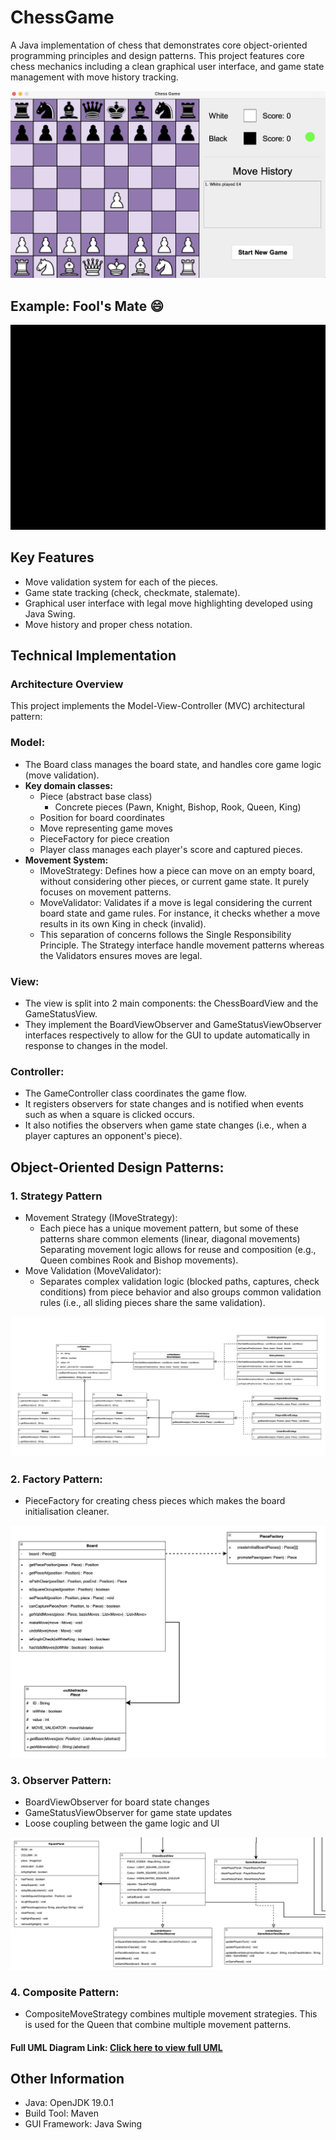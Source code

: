 # ChessGame
A Java implementation of chess that demonstrates core object-oriented programming principles and design patterns. 
This project features core chess mechanics including a clean graphical user interface, and game state management with 
move history tracking.

![](screenshots/start.png)

## Example: Fool's Mate 😄
![Alt text](screenshots/foolsmate.gif)


## Key Features
- Move validation system for each of the pieces.
- Game state tracking (check, checkmate, stalemate).
- Graphical user interface with legal move highlighting developed using Java Swing.
- Move history and proper chess notation.

## Technical Implementation

### Architecture Overview
This project implements the Model-View-Controller (MVC) architectural pattern:
### Model:
- The Board class manages the board state, and handles core game logic (move validation).
- **Key domain classes:**
  - Piece (abstract base class)
    - Concrete pieces (Pawn, Knight, Bishop, Rook, Queen, King)
  - Position for board coordinates
  - Move representing game moves
  - PieceFactory for piece creation
  - Player class manages each player's score and captured pieces.
- **Movement System:**
  - IMoveStrategy: Defines how a piece can move on an empty board, without considering other pieces, or current game state. 
                   It purely focuses on movement patterns.
  - MoveValidator: Validates if a move is legal considering the current board state and game rules. For instance, it
                   checks whether a move results in its own King in check (invalid).
  - This separation of concerns follows the Single Responsibility Principle. The Strategy interface handle 
    movement patterns whereas the Validators ensures moves are legal.

### View:
- The view is split into 2 main components: the ChessBoardView and the GameStatusView.
- They implement the BoardViewObserver and GameStatusViewObserver interfaces respectively to allow for the GUI to update
  automatically in response to changes in the model.

### Controller:
- The GameController class coordinates the game flow.
- It registers observers for state changes and is notified when events such as when a square is clicked occurs.
- It also notifies the observers when game state changes (i.e., when a player captures an opponent's piece).

## Object-Oriented Design Patterns:

### 1. Strategy Pattern
- Movement Strategy (IMoveStrategy):
  - Each piece has a unique movement pattern, but some of these patterns share common elements 
  (linear, diagonal movements) Separating movement logic allows for reuse and composition 
  (e.g., Queen combines Rook and Bishop movements).
- Move Validation (MoveValidator):
  - Separates complex validation logic (blocked paths, captures, check conditions) from piece behavior and also groups
  common validation rules (i.e., all sliding pieces share the same validation).

![](screenshots/strategy.png)

### 2. Factory Pattern:
- PieceFactory for creating chess pieces which makes the board initialisation cleaner.

![](screenshots/factory.png)

### 3. Observer Pattern:
- BoardViewObserver for board state changes
- GameStatusViewObserver for game state updates
- Loose coupling between the game logic and UI

![](screenshots/observer.png?v=2)

### 4. Composite Pattern:
- CompositeMoveStrategy combines multiple movement strategies. This is used for the Queen that combine 
  multiple movement patterns.


#### Full UML Diagram Link: [Click here to view full UML](https://viewer.diagrams.net/index.html?tags=%7B%7D&lightbox=1&highlight=0000ff&edit=_blank&layers=1&nav=1&title=Chess_Game_UML_Diagram.drawio&dark=auto#R%3Cmxfile%3E%3Cdiagram%20name%3D%22Page-1%22%20id%3D%22TetQjo557UKkMTPRmtvp%22%3E7Z1bc9s40oZ%2Fjaq8F1bxfLiUZSfxF5%2FGciYze5OiJdrmRhK9lDyJ99d%2FAElQJAFKlEWgaVenUolFUQezHza6XzQaA3O8%2BP05CZ6fLuNZOB8Y2uz3wDwdGIZleyb5jx55zY4cu66VHXlMoll2TNscmET%2FC7ODOjv6Es3CVX4sO7SO4%2Fk6eq4enMbLZThdV44FSRL%2Fqp72EM9nlQPPwWNY%2BRr0wGQazEPutO%2FRbP2UH9Udf%2FPElzB6fMo%2F2jPc7In7YPrzMYlflvnnLeNlmD2zCNjb5B%2B5egpm8a%2FSIfNsYI6TOF5nPy1%2Bj8M5va7VK%2Fap4dniKyfhct3mBYv%2F2Scn%2Br99b3n86dvV9eV%2FH2%2Bfjo3sXf4J5i%2F5pRgYzpy83wn7f3S%2FWicBueaG85gfZ%2F8PDJMY0Dy5icJp%2Fluv1q%2Fsmq5%2BRYt5QC6HefIQL9eT%2FBmTPA7m0eOS%2FDwlXz1MyIF%2FwmQdEXOM8ifW8TM5On2K5rOL4DV%2Bob%2Fgak2uNXt08hQn0f%2FI2wZz8pRODpCnk3VOlqVVzpjQV5LD9GgSrsg5N%2Byq6cWhi2C1zs%2BZxvN58LyK7tMvTE9ZBMljtDyJ1%2Bt4wd6IGj2c5Y8K46YP1kn8swBJTy9W3Va5%2BegvHv4uHcpt9zmMF%2BE6eSWn5M%2B6jjG0sxfld5nhujmFvzbMmrqXHXsq4Wpo%2Be0Y5PfJY%2FH2xSfekvsqWD6SX7n4SMPUKh%2BoWxr3ebqjCT7PqX5cMCdmXgbr8IRetFUZU%2FJD6bfdHErh3QNkUwCyORgbg5HG%2F3tOnieGGpF%2FJ%2BskWj5y8BKjrEugzsOHdSOmq%2BdgSt7jIj3n1Nocuc2vCD0Uk9c%2BzFNEnqLZLFymCK2DdZBRRrl5jqPlOr1k9gn5Sy7sWCM2t8kXGpPH%2BuYx%2BUtPT9bjeElvzyjFKiQI%2FwopxpU7TuPp2%2BoLdiOZ8yDAQYyf00xfhYN9jW7tY%2FRo9f0pWoeF5e%2FJABMGyw9n%2Bi2O6Wm9mOc%2FymLCcYCZsPdhIjuLEUEvJdLQJQ2%2BAUyDs4UGI4fg8vrPsx9%2Fji7OT0d317cFDQtiqT%2BJ3WfBOk6Qi0650BkEYGC4AjBqJp5HafCaXw5dGNjtsP%2BCWJK%2BHTP4HeXh9FjnoDB5KEwBAPPgPpzfxKtoHcX0%2FZPs3BoYu2wvzaqW1c6qniSjegKjntD0MlyfBKtoeklustXRc7zK7nB2If9V3PMX0WrNEh968ibZ0QbuScBSIff0w%2FmDcsBoSAPEhh4P%2FGZCRvf3SfhPFFAijjZIsAQBAegCABfa7zPFqUTATfCLzwIa1Iuyz5elXpDffW%2F1Ijt0GfyunLivpvGLJkgTgiI951cSPFeHP56KvVUM28zvwBwIU7N9ARGuYMyQRoTOEdEUCvDj%2F0M0n4%2FjOQkQzdNU%2B3unIUH2m7HfJFo%2BhUm0R6hQ3FWtPYEhyhNFZpdldZHy2VGs8IFHhrZa0v5AmKLYUQCEvJFBJCG2iw3Q4G8wuCNSD5UanJcPT6LVEzELBgMwwYDhtmRCXjAgkg8xGNgvGLBag9CXYMDhjBzOHkN2n5NL9RQ%2FxstgfrY5WlPQNudcxKkRqQ3%2FE67Xr%2FmNHLys4%2BodFC5nIzp3vaElvfE%2FRXMmv1URM%2FY3wSp%2BSabhthPzq0x%2F3a2WSsI5Gf3%2Bqc6Xb5lOvIlTNZ3d6qbnDX1Pt9hfs3LjH9v%2BcPOc5RWzCOwDyHUho3D%2Bnkbnk4e6SA3EYLCz2GBvhwAfDG6REjEY7N7g8MEgrwx%2BXaafi8EgTDCoOyZwMGjwWiEGg%2FsGg35rEHoSDDJ0P04w6LcMBhne8oNBd%2Bgbnu3qVvqvXgsGnaHl%2BOQk17Z1zdDVxoLsImAsKCc02NsfgMeCBgqDSg0OHgsavDD4x0sY4iSholDQd6vyQB9CQdQFDw4FjXenCxofTRc02uqChiJd8NhyKre65Q610h%2FLttUGfygESl1h8P6EQAOFQKUGhw%2F%2BBEKgyJwY%2B6mJ%2FeDnhE2UAQ%2BP%2Fd6dDGh%2BNBnQaCsDmopkwGPLHrq2b7C%2FtlcLBZWGfuy3xtBPTiTw%2FnQ%2FE3U%2FpQYHD%2F0YcapdPvnuf5Uf%2FE3fjJgmf3jKYrbs0eseAwEbw3a6%2FPySZj52y4m23vXYcJjF7PdksfB3tP6r9HPpVeTR5kX0AaiVu48ADrOyaBWvEyyou2S9SkqPzmnW9UBzFHb4sXISe5SefJ%2BwYfqcjtnEgQfr8PG1T%2BmepX%2FcdE%2B3zGpTE1N3PNbnpDwQOAY%2FELi2LODarw7GjG%2FXTdu%2BnYjezuzSMj5e6tsR%2B9NIilyKtP1R9gT9kcsISr4pzwsqjkgcLFYvfw7S%2Fmz1N6jc27l0hZlgwaEIM3lhJq8wjuPFM2Uq7OsY9JElR93XapqjJlimbGmCRlcsZem%2Bs5HGWb%2Bn6tMsWD2ln7nPTdtWirI6TzeapCh%2FaJb%2BWF41KtENZ5gXq9F%2FHa82BknWpthlwHjkgHikCwVa6ARkxSNWgyKZJS7kui8rBDj%2FfYmLcfV4lXlMGoU8J2GW8OQnVDs4%2BqVkiHzN7G2zEzD66X3004WqKoRaXs8%2BE2Zke6NksxkR7%2BcxjXnoodKASB7lH6q%2FaXxsq92w1kq7tRun6yHzMHPztZSnUZAaD2NdkFjXGtYVF1cw1er7KqNdrK48OL6xOqmuFJldWnwjknUxvsH45hCoRbPGIqjlxTfuB8ncW0cmnpocXfdsc%2BiU%2FtSGMUPzhlZpVZnaDJ3Xji%2FIgBUkGOTABDk1NgRFhJYmEH3lhTiizpMY4uwX4nitSdgm4SicUrJFpaMY4mCIcwjUQglH5QSWzcvRt3H8E4c3oBJ5%2BB6qrK8zjm5vH93s9iD0pETeBpJypZXI221zHttSk%2FMcW05NrVNcFW%2Fz8i1WxXdXJL3%2FPQ9eFW%2BLtFqsipdmcPCqeBtoEXw%2BYUesQX7dyqSd71qDXdN25NENGX%2FJJaDhZUdzeY3B2%2B4%2Bm3k8tHP6zu96YDnM9kBiJpusHWqaVbW9uYFhH9uDlNF330ThMGOKlrJnA3NUEhQa6%2Bqjt9XVX1b30SpkiqgxEgDMG1Mt5YPmjbrJzf0aHkvUymKCI9iQhc2hdE8lCqOHp477a0i8YiA0u6zU0eGFUWJLckunniJLKu6L%2FGJPPZJqmvdxkMyK153QRyhrKpQ190eSZba7kJS3VyQva06D5Th4Xr8kIbvFjxYpKTlIGTY7edux1SwiJQkpl28bpxgpXhe9ipcT4uKIQZo3F4UUzj9yAOTrdTnNcNsGQJ6sAMgRtRnAAGivAKi4z9pr59ABEFCvgV3aeaUo6M1COrPHzlyaFfFIF9Ldeuqj287Qqyz5qb6nZGHd4WVUDIA%2FUrSyv0sywQNgviAXA%2BB3jZSgb7JipPhOChj99if69YyWPkde9CsSpTH63S%2F6dVuz0Jfolxd9Mfr5UEPV3kiCRz8uL0lj9POukQKPflxeUb4Jfi0x9OlB6OO3HgNlhT4uLw5j6LNn6OO2Z6EnoY%2F7bopm39LZx21bROOqqqB1raFpeZ7pGppvagZbKFHabM71Ncd3HdeydM8y1G444vL1tRgIf6SoZX8HBR8I89I0BsLvGin4QBi6htj3vUGtjnQAUkLc0aJ7JqDsrEFlhVY9qUF1YQuKtcFe3Z948%2FFxVNX%2BfFRFHrNXzKJgES9nd0%2FRsoIKXauYxxmMt0nmq8rvUubq7eDYYNyI4zPd8L2hZbmmQ2IvXbOrSxsNzzPUxmPe%2B%2Baz4l729VasP70%2BaN%2Bf%2Fu0kem5LFP1%2BdTRzfQhEdtRl1Cx5gFW0llbRtc4zuIPM4vHy7UkWi%2FZIY%2FvAq9JdVr%2FL6mt8XRR16nzUaVqywk6P11%2BPFTbfqOZCaWuNXBPL%2FsU0qCWM22%2F4g7rBiICUlgaxYAYV37crvvubnTWn2GV2WYqv17CPmMomQKnzKbSbrOFPxTFtRJpNbyB0T0rdk2Clt2L31NDsQTmoo%2FXRc0FhDct%2FVblFShVT6oEPog0NKJRRGq1ugvXTeB4GCcV0QgN8gfdMO6vFq7PlDBnuGcO63jIkkAcxdO%2FjaDX57wu5stfT6QsJB2ZtHC5O3wDhynYmg8OVL%2BNWmUivWsQF5VaWDZHtP3HEy0EIr2R4HUG7SrXwikrMVfra0uw5BfLoIYkXDfyu4yZ40fkC8euDp2WiDimK07JSOZLAxealH2%2BrU8JypF7zTxw4MP8%2BP7Ojlv9F8DPdmJOvecLYApZNtkUeHJuinRlVsvmynMXIZh%2FZdKCTNl8026RWY%2FhKbH%2B%2BHD%2BF059H0eo7feevaSvYalCLUS44rT50luZDz5I9BatSlJvTiqT2jVTTgM7HfNE02R59VM%2Ff1kf1PC9n6nkDVW%2FwYUuc9KJSiXlNzRTAyMArw6gbliwace%2FMg2tKiju6vRcSBHciu8uqKfGh548aakqwoETaULk%2FpJZAuRFBKm%2Bk5KeN4ApKkM%2B%2B8ckWwMPxCT0zJFLW67L6IlXUGwTyDbttJXXxK5B9xez7LQMIeezzs0opdJ%2BC6TpOcK9aVTmFVetIoHseL8UYnsb6lyjZlEHXRHMumFXsl1X4rWFoXqDQYHlZeYWuQU9oTJMwWIfnS2K6YJ5KHqlbWh3ViyYrK2nysWx5v3rG0ezg0WxvcAW70jWAaxrSyIWe7nhO4kW8DmmHr6Nn8k8OK%2FmJq%2Fet44r4guLrtPa7pikNX6C%2BUPnK82NtqGnFkWzlt2b5gzc0ydi7hXzrtcn5iS3WJue%2BoCdrk4u10iXflJU2YZCtIsj2NL3e%2Fs8SlDWZbKVgRbln5UcSqOCle6VV1dT6JEhGIazb8Wdztx%2B0k7cIRmlqgK7xEwoqWQyXMySxDyQKFkurJhF2rQmVW2c3ohpnRFEtii4vkapGkZ8fUIniNFs0UqPx%2Bpl6RhLDVWX9SmKJmj4IscVLAJHlZX3V3vPu9ZmXOIqy5OxZJFMxmYJCJcVk6jilcPCUwlssb7fMLaRNKejQUwqP4Xr8FK5WV9SktFaJZL6l0t7PwSKc0CMbmXayTtIydXRTit2UYLGwajfFTyPczIPXMOFoQLFOilhnsNrGYoteTzB2sSxRkVSn86sTVIZVDasR0EEd5qCKe%2F0goU6EokT%2FxE8lgOWk2xZ6Y0LaA1xFap5iXIHnOKZxsnGbrGk4MqiQQZGMp5hB0WIJzDz3yzz3N7xQDRNZXl7m2YP1B6MprS%2FIa9iyjtDttmLCAbQHzkvUKVC194JepBDMZuNy1LdlKQ12mgCBVLAaUTWk0D2qotXl6y46MWuGAlQk66kFlHUNANuBzHFrO5BpxuANxZUSt34p4rWd9ZU5AH2prix%2BQyjbappds63r9s24etudv%2ByeGZfX49kQcM%2Bcf2lNIxsb7jcjRzvZPlXAD9LjBUPFR5XoWcCxtZrW0oeuoIS%2BaNomgRVYlZ4AgFpTh4FGcesfJM83YSgv1IBV6JNg%2BRMphKRQpLqrpxD7Ah0ueu5ve5Ha3WB7abKnIdK71Sbj18tJsAg%2FkQGRduwf1Ov6MScHd1KCfXwAnBS0QM9IvSWDJpLaT1KFGrx6VKFleIbqaRSkQgXi2lNcRWq8elzhBfm0s9U4jpNZtAzW4dG0%2BLHITRBXeFxF2rxyXE3R4gDFM%2FU0Wj2NVutgOd0VtWJaDUGqYCceAFJ7sJqBRqtIan9JFe2ZA0AqL%2FionBarNZMpZsgaJsQkzn0xv7Fz6iufPuhu6it96ShJgtfSCTnhm3e%2BidO7tGgJWAiIG5y8Mg4tXuHlA%2BoGoOxbbHAqfp1DCIPtWaQPNc2qUqb7%2FZtV91rSV6ghfZl6ZV3dwObV3eq0%2Bg7L7ug71Z07MVob1OiZQW1gg2pOZVQgN7DnSLlfyUPi8NJI434e05l3eohE%2BPP8HQ64odlasJ329%2Fsxnjh%2BrfeVl1frNQ0n3AvMvDtQ0wtcd%2FsLZA0%2FDgjOv6N12T2Rh4V3Ij9vMKYPKhT%2FVX4AHhXppt%2BSY7aBbm%2FcmPsO7T6sjGX6e7C77vQtIPEgDK%2FCFh0PEZyHPjYct9YCkYTK2tAq%2Fam1Ns3wyN%2BnZrlOvDevUNNODCSZJ9d7PscF96qq%2BY5tdp8X%2BaagZ4jN2uqWxQtXl7bi3uIVYYAV93cvyRLnKLrV04ob%2F5CyPiGO8rQ0i1d9VbfV%2BhKtso05GlcM4m7p8KgKav9Uo2qAovpIxvB8p0qttNIVSVRNoqASUTWJsOX46Tux3k2idoQNfZ2QTMlkihoDqEYTtkb%2Ffk7yB0Szh2gK%2BmSqRhO2Y870JaGXdZK1SBSxWfRLRDyV49k2MZeIJ%2BxGAatwHk7X4YzbxrLqPnH%2FAChCPfgECHYDgdyBbvZ1xYy918QaGnyiBLvPQNqV6s8o%2FHV9vwqTf5pi0hP%2BNGRVMauCjRZVswq7wcBjHny%2BrHYD%2B7nhXKRWtXwPnlTZuPnA4auh32B5wSpToeWlrYW2ocv1k%2FCRhH1hwo2eR4JhV2sYabHDHrAH88HHXTax1A%2BQs2G1inL1WBXm6nOIMyzOpgE%2FIPNzQ2pxTqt7rsJfNEg8QiCBgbTAdU2bnxFSvWCaonhN3Skui4Yn0gXXMW1RByfFK02%2FR8tlBUicmATi0QdXKW3gmZ9f0Xr6RAsycbgGhtEy4NMh2Eme5ySehqsVnb85ekjixcY%2FFjOP5BfT1jH3BLILzK4Nn%2FvATveEv8PpyzpM2c0mIDVaX4xgAoPpwudAsHM7L8%2BzgFVsriZ05y7ksz982hp4RuTArgnK%2BLzcrMVAPHuEpwGeIDmwi4QyPIvqTISzR3Da4AmTAz1%2F9LKcxXTxaxp3IpDAQAr21FYNJPQM0GNYKtL8FCf59mFFAt%2BYuGMdZx%2BRdjTw%2FMmBnkN6CpazeTj57wu5vuN5NP15NKX%2FlsvlUY7qF7WsSyMgtbALjvJG0WlYEC43pGJf856RasMnWLAzUFMCXjJJFyARJHGWvgdMevB5lWgLk3JsWH0ULl8WYRJUlq49Vk5jj7ItDhMGX%2FOqS8C2SJY2%2BLhtkdw8QWEr21y2Mrfc1Zk1gyzDVtRqSqCNnzo6v%2Fpxc3v9%2BfZsMkEHdJgDKu7l9pM2gpb0IiQk%2Bh9%2Bzmb85Wz8FVlQzYLD55%2BKWXD5%2BZGUhcvR3RnyoJoH1icakAd%2BQmJyN7o4Qx4geNB1wcZQioEQTQLUOMBlcN1b3hLssSSyvLRlcK5IbJeQpVAV5%2B71GZMUVUmKxdr9FVmK5rf0MqwLlwTaeB386vr2cnSBg85hg05xG7%2BjBMXl5eXx6Obu2y2GIMpp6EGKwku449Hk7gJhUA5DD%2FITXju9GX1P9azL67vz6yuEQjUUfUhSeI3zjDAxmkxGV3dIhHIi2iYvEongNc7UT5xefzvBkQMACRc8qvR4qZPjAJWM7i3vt4wgpSkZnqihjwQlI60G%2FDP9ENQylGgZZnV%2FIlMXtA0TexnWtFkCbbxgSkceHHIOG3K89nD0RsfweAn169X55y8YkiqHAV7G8HiF8%2BR88uX6BmFQDQO8jOHxCuft9TVWYChHoQfihcfrm398OzvDiEE9DPC6hcfrm1%2FPrz4jC8pZ6IFgwauaHAcoWHRveXjBghcvIdY5vpQX3bI9fdEJKXRChmDbM8VOyNc4s6vYOb1hE3RtALcJup%2BfuXMTdEPPo%2Fu%2BbILu8wLo%2BClcpd1DOeviltlyyq70ora22DOb6UPlu5vlppXVIaa0oYZ9HODeHOXt27XNNhzlw8q%2BDw5xhw1x%2Fv5DnCDYEt0DXYxwwd3p%2FfX5f%2F7%2B4%2BH3xfzh8a%2F7h9%2FXxybsvp7TeLEIlrMv6TL8pJhiquxKM66fg7dDH24HDvL2d0jj7SDYDFza7dDwBWG3YKYjAt3HRHwnfN48i%2FdAH%2B4BGUOCYBty1feAqCsLKi%2F7KS%2F7G160y7fQ8vLCYVED%2Fcwt0GRI6Gqm2RWiTiZ5vD8yaBN%2B2slZy%2F%2F7V4PfUSnoLIh5j0jas9lZdLJOCEUZCPWOPtrApXkZYXTgnpbeMbsE6BZh3KKuw8cGDoQYtFPU2ahFg7JWtJGOGtSiQ8Qgs6UYpLPVVt2JQflLb%2BJUky0EBoct42KZlcHaNLE3yb5s%2FroaC8UXOQQPFwKPt1pfplbIrvxuPHSrazwOvMU9EBv%2BjtZ%2FlX4uWZA82hiQPngtWzPTiA3HLNteH2raLuunj25ISEOuG9Uy5SPRVj7Wdb1nSPh4W1e3YdhtQ7NfNkyj0YbANipFkY1F0RFV%2FB9o0LNXSbRgA%2FAimowaQ0nIamlj8IGnIGzbG9ZKpjWfb1FlsX2bKpMQnqySaUMTFehjur1Xur25w%2FfYk6md5WVl2wbbHqJk93iZtaLNeiaGs%2Bbmyll2%2FU%2FRjnkg6rK8Obnsp7CDbYeZ7BvAE%2BynJARPWiJraLzITchjfTrHtGsnYQ85geVEsL2Rak54IThepuu8qM%2BZHS2yDTMySC5x2wxwZHTBlkOqmeE15Fm0otc5jYbRq0AjItj2RzUifMl%2FvKRzm7fhKlwf3VNOCkpSahAaYGgE2%2FGohkbYNlp6Cs%2B6SL%2BsMI%2FvSx6vWebb83jW%2FnfL1MItiYOD5eM8LH2o4dY%2F0eTLF4v%2BPOVPZHkm%2B8BgTky%2BDNZkPHxZzlbcndHBVISh4dqJDiSF%2FZtbg0sK%2FNKJyh6huBl494Pp3pTA5%2F86L4cLtpJFTmA5gc%2F%2FdV6Z5rd0pSLA1cvivlTAns6wU33yOeVpUKu6SZ%2BiL0uXYVxR05UlzvJZq2wDj1JhfLqlB6IJi2ZrncGSNqXHyoEakkgkBJgQiw%2BPVXsvizO7wloObeiyAo6%2FS0%2FtLOboy4K%2FYhnf7gV%2FrGpf%2FWy%2FeEmLDml3%2FQ1GHxxY4iG8%2FB2aXXiZnQNtnL50lCTBa%2BmE3PVt3pkr8zNyV1QsoDLMMjG7X0Eyd6vGWPYtuk3BdV4H3yzf6I9S9MEXnZpGTSkyLIFuYzJjVZQiX1rFhw67LePJ9ej29Mfk%2FN9n1Yi9VviOIdMhIVNx%2Fx%2B0FlQEpsSIidfYVXL56XZ0efbj%2B%2Fnp3RcEs0dgilZlKgaT17PVg%2FnlLGteiWT2hkzRWknFZPKKu9L181RBK8qMCzbHtcPIpVouhUs51YJp8Bq%2F6oXsm3nz5uXs5XOQUsWUmvxMlGpK%2BRkGyPYjzH3WDiOYisG0wVMhg59e4DjACoruLc%2F2D9hleWklFLmc%2BE46%2Fs2C1VP6uY0rxUdJkjqM%2B3lMlT166FNEr0n%2Bbl1NFxitpwtY%2BWFfFgcavFK7I35GvVbWCj2jvkLPcC1RPxzRRGK90K5DQmD12pvzs%2FHZj%2FH16dmkCFEuyfWv1LeWqybYz9XSVoxiDolijE70XCG48oIYWD2XEvSyiaovqHz2Y%2FLHt9Etpfni%2BtstQqkaSmGHPbVQwmq5NShPR7dfkUlYJoUd79QyCavi1pj8Qhxl6izPThFNWDTFPfmUsmnCCrmrtCHBSqzgZt0KbkgqNM8Fhexf5FQ1pyIpVzGnKOUimO2kXMVgopR7uJT7BsuLpFyR5aVJuSbf5kRt39lVuP72jG0PeuGHfPgBUtRWWyWO2dqtjEdsstA7RIuyYEBE%2BamQcoiP8yBv4WP%2FeRBDY9U7hZQs2rRX1P3a9OUNp7CzILfX3weV2kv0T4f4J7Ob%2BQwBghLdE%2FB8xvXFt8srhBASQvAdggwTdv7imbbfE6tx54vgMTyf0qX0iKVaLME37aHMgGN5QaWKwj%2F%2BX%2F4QWVTLYut9hOTBaMHOWUSrL%2BS3nNPfNJyJfeV9HM%2FDAD2lejqFMxVq6cSG64cLwm%2BwvHAqQGB5aRksqxAEU%2BCeglXaPrkkB6MjgnJEDvww2YMJipfnTOHDGQpoHoUzFGp5hJ6hSHm8jF9WId3MIlyGCWIJrfoJZyXUYinallTtsE2rRzI%2FOZ5H05%2FN%2B7IgrsC4CnrwqsaVnydRi2u0uqC%2FJ47r%2FSDSAdcGLVHvfJVEBrNZmvekCvXRlJU7l9cspQLi3etzWBxHcIHB9eETJFEfe5XgTuleWPWUHXGEwNE04PMjfo5FcSDKZG0c2%2FvBpAWeHNn8VItaJpNwkXaDz8lEJqGZdMEzIBu0A%2FNm53R5jbf703eDFcS06LuRZwF96bvBvnmtQ%2FKWjmBYbyprRy0%2Ff1HRdYPtZFV2Ip5gdyud7cMggQ9ejVZZRJC%2BU7YhTl79LKojyE7ImBUXSeOAt9eAV3iFg%2BpSRahKHO94gVolqfdz4oyQ1P6TKipeVUwqbA3%2FYrNv1BZSL7mzEFS1oIrKWRWDKpKsaxhgjVbnhhfWjoosL61Gy%2FZAcscebsDE9M7dmR1ba9ibzM4HtaE%2BOHA%2Fpe5saLa2odkzGzqiItnm7bU%2FRcRUxaFWW2unTTZT1xfkez71Jdm39MGHTfZ1366uLdU9Ted9PtvgsbqZoymNNl4LUqtifzq%2Fndz9uB1dfS3ka9zgo%2BtA1GlPK9tRuyWa8gJRB7pGd3I2vr46RTT7hqYjUEgVowldrjs5%2B%2FPs6u4Lstk3Nn3BHoeK2YSu2U0360I0e4emznbMAmQTukD3%2B5fzu7MfaVv3SU6oSAdFXHuAK1t8AIgrdPVujuvo%2BxXS2nNaXfh8Cbpk9%2BRiNP6KzvVd4OrD51DQJb05ruhce09rsTUYHK0udLHv7fX11x9%2FfDs7u%2FoxOT89%2B%2FHp%2FOIMie0tsRZ4rsUCEjBiv16l2w5xzKIk0B9MXfAci9XMg2Ga8Ylo9gxNs%2B3cqEQ0oSegvp5ffUYye0emAZ47udDzTyfnky%2FXNz9SQHFo7yWlNnzOBD0TleZMyGh%2FGXXhsyTRjFSNA6x27r66SGuZeEirdmbL7KCqnQd7VcruXvXaTdmszqLu3WWzTs%2FKZl1%2B%2BmPT%2BeYiDmaCTehwWaukZa0em4wqFFzBCizLEC1rZc0YJRAC26g920z%2B7u8bupm8cE%2FPrCkTbuTZQTBSeINDFrMKAZUXi3iwvduznY6RzR6y2dZ5SmQTdo%2FZiA7i42D6FBYJ3CW5%2FJWFMOWedqUNWapLYTDjAwVZsLxVNcii%2BQZM%2BPZL%2BPY3vGh5q9Dy0hI%2Bj1fzVXqwOclARvN5mpKsRLsQoGcC9UxFOx1A1wSt6pOMX9QsthIBci1jy89usC4NwAg2LNgm%2FJgLPRGQCSUZ1tG01Dy%2BhOm4uESVKYLx5iqVjiPoPQRdsK2MatAdzuzvqoUGb5y2wnFurZ2ysc4Sye5k4%2FSloyQJXksn5EBv3vkmzmb8cpRc1uNu03LbKNu%2FxQvy5ixNL9BZ58%2BGF5Afsi%2B94a347Q9BEGZeo%2BgAapRbgGqDbS1ApbZwsVsCWQxOwEAe65ZZbQ9h2L69lbBj3fGMrS85mLHg7vT%2B%2Bvw%2Ff%2F%2Fx8Pti%2FvD41%2F3D7%2Bvj%2FfqTRHT%2B5CEobZ3bqkcJbUg6jheLYDnjgIZsUGIO%2Bjxtw42WgtunedrG9ao%2BzjQFe7rojsYPqWw29ZAhVciaqAQP1ZqyWrPD5M13cPPkPF85JDR6B1KN8NvxaXD4O5y%2BrJk%2FwEbne0Ta3ePBeozvwqOLMFv49YxeNaornjusyVkt%2FNgZ9givTNugR8%2F2LFdQq7Hta5Zu8PzO%2FpJu95b0acDveZ3GYQO%2BpZlDu5al%2BHxlVrFIo%2FP%2B40I8YDvlTomdE2KfcCN9ZrHo5jCON92ON%2FbW8UZQmCEEUtp4gw1xZcSg240uqHgQGl1WDArdS0G48WnhkHDP0z44Jhb0gjkmQ1S8rp7Sq%2FAXHSExLQOl0YMeJvnq2hyMHsp4Hzqq9%2FWajGfrfEyv%2B75gNJXFhg5b2ooxvXJn1SAwNMf0QiClOStdNImBQf2hQf12qwuCerEbkmV0AzheQh27Rz5IEL6r9UFsjlq1jl3skJmDkwZGpS0ydyw2HHSnV2fbGhw61c5PjLuaNvQd29ZdunWCW9tj0bQcd2h5hmt7jqE5nl%2FzN5l8nr%2FnxsZ7z%2BjbrAlU8bl5F7HGCX1Xq3%2FT6iskzefzk6wl4QGjd7XRu2P4NU2exO%2F8OnlymJ2mJoKH3RMUI3j1s8ANznmLLC9mUl4QL6orxiD%2B4OqQ7YYXSfMNzkiW3aF1T4zj%2B%2BSJRDq8ak8Eu%2B8esZAxKNekDHXNGWyvS0kf3RBnQa4ADdLe3Gekk0wgv37lypXm2jDltbmeWVNUrby76j6RvF6jTEIkzyqIgTA81oaa5g4qnW1803wLiF2lnQ1bPlotcXMOxO2w2lc%2BmlG6mScxZsWrEPPqltWNNSuOpkM%2FIqiA2xJCgFnWBLFsvkiD%2FVxqPdW4RqM8xFTubDLE6Lu6VgGzwEb73TAYIKNKUUFXtLz1re2jCvcK19jxCq8%2BDtVeIWkcgl0HR8ch3am7Lsfv3UCk%2B239Fay7gim4LtaUue3XlJX8laHVHJamgxKwVXvdXbLtHIrA25yUxVaD1MVIuQ4EJJ%2BSa2mj55b26mUjnrZ9hWuxEKPhBfuiQR4mMRViNqcnwfPTZTwL6Rn%2FDw%3D%3D%3C%2Fdiagram%3E%3C%2Fmxfile%3E#%7B%22pageId%22%3A%22TetQjo557UKkMTPRmtvp%22%7D)

## Other Information
- Java: OpenJDK 19.0.1
- Build Tool: Maven
- GUI Framework: Java Swing